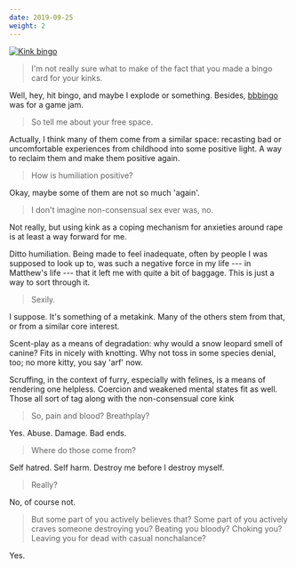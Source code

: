 ```yaml
---
date: 2019-09-25
weight: 2
---
```


[![Kink bingo](/sex/kink/bingo.svg)](https://bbbingo.me/preparations-squadrons-voices-spans)

> I'm not really sure what to make of the fact that you made a bingo card for your kinks.

Well, hey, hit bingo, and maybe I explode or something. Besides, [bbbingo](https://bbbingo.me) was for a game jam.

> So tell me about your free space.

Actually, I think many of them come from a similar space: recasting bad or uncomfortable experiences from childhood into some positive light. A way to reclaim them and make them positive again.

> How is humiliation positive?

Okay, maybe some of them are not so much 'again'.

> I don't imagine non-consensual sex ever was, no.

Not really, but using kink as a coping mechanism for anxieties around rape is at least a way forward for me.

Ditto humiliation. Being made to feel inadequate, often by people I was supposed to look up to, was such a negative force in my life --- in Matthew's life --- that it left me with quite a bit of baggage. This is just a way to sort through it.

> Sexily.

I suppose. It's something of a metakink. Many of the others stem from that, or from a similar core interest.

Scent-play as a means of degradation: why would a snow leopard smell of canine? Fits in nicely with knotting. Why not toss in some species denial, too; no more kitty, you say 'arf' now.

Scruffing, in the context of furry, especially with felines, is a means of rendering one helpless. Coercion and weakened mental states fit as well. Those all sort of tag along with the non-consensual core kink

> So, pain and blood? Breathplay?

Yes. Abuse. Damage. Bad ends.

> Where do those come from?

Self hatred. Self harm. Destroy me before I destroy myself.

> Really?

No, of course not.

> But some part of you actively believes that? Some part of you actively craves someone destroying you? Beating you bloody? Choking you? Leaving you for dead with casual nonchalance?

Yes.
